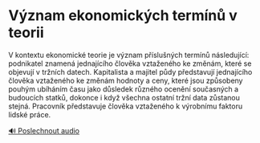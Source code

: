 # Význam ekonomických termínů v teorii

<speak>
<prosody rate="95%" pitch="+0%">
<emphasis level="strong">V kontextu ekonomické teorie je význam příslušných termínů následující: podnikatel znamená jednajícího člověka vztaženého ke změnám, které se objevují v tržních datech.</emphasis> <break time="300ms"/>
<emphasis level="moderate">Kapitalista a majitel půdy představují jednajícího člověka vztaženého ke změnám hodnoty a ceny, které jsou způsobeny pouhým ubíháním času jako důsledek různého ocenění současných a budoucích statků, dokonce i když všechna ostatní tržní data zůstanou stejná.</emphasis> <break time="300ms"/>
<emphasis level="strong">Pracovník představuje člověka vztaženého k výrobnímu faktoru lidské práce.</emphasis>
</prosody>
</speak>

[🔊 Poslechnout audio](/data/7-paragraphs/audio/chapter_49/para_011-V-kontextu-ekonomick-teorie-je-vznam-pslunch.mp3) 